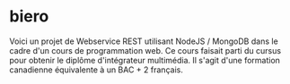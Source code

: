 # biero

Voici un projet de Webservice REST utilisant NodeJS / MongoDB dans le cadre d'un cours de programmation web. Ce cours faisait parti du cursus pour obtenir le diplôme d'intégrateur multimédia. Il s'agit d'une formation canadienne équivalente à un BAC + 2 français.
